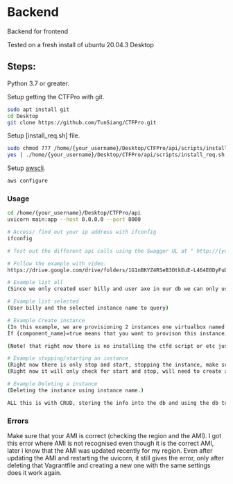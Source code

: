 # Backend

Backend for frontend

Tested on a fresh install of ubuntu 20.04.3 Desktop

## Steps:

Python 3.7 or greater.

Setup getting the CTFPro with git.

```bash
sudo apt install git
cd Desktop
git clone https://github.com/TunSiang/CTFPro.git
```

Setup [install_req.sh] file.

```bash
sudo chmod 777 /home/{your_username}/Desktop/CTFPro/api/scripts/install_req.sh
yes | ./home/{your_username}/Desktop/CTFPro/api/scripts/install_req.sh
```

Setup [awscli](https://github.com/aws/aws-cli/tree/v2).

```bash
aws configure
```


### Usage

```bash
cd /home/{your_username}/Desktop/CTFPro/api
uvicorn main:app --host 0.0.0.0 --port 8000

# Access/ find out your ip address with ifconfig
ifconfig

# Test out the different api calls using the Swagger UL at " http://{your_ip}:8000/docs".

# Follow the example with video:
https://drive.google.com/drive/folders/1G1nBKYZ4RSeB3OtkEuE-L464E0DyFuD2?usp=sharing

# Example list all
(Since we only created user billy and user axe in our db we can only use billy and axe)

# Example list selected
(User billy and the selected instance name to query)

# Example Create instance
(In this example, we are provisioning 2 instances one virtualbox named "fish", another instance is aws named "cow".
If {component_name}=true means that you want to provison this instance, default all is set to true, please check to make sure which component to provison or else it willhave an error.)

(Note! that right now there is no installing the ctfd script or etc just for testing aka making it faster to provision/test.)

# Example stopping/starting an instance
(Right now there is only stop and start, stopping the instance, make sure that under {cur_state} is stop, if you want to start it change it to start.)
(Right now it will only check for start and stop, will need to create an exception to catch any other values.)

# Example Deleting a instance
(Deleting the instance using instance name.)

ALL this is with CRUD, storing the info into the db and using the db to get the info out.


```

### Errors
Make sure that your AMI is correct (checking the region and the AMI).
I got this error where AMI is not recognised even though it is the correct AMI, later i know that the AMI was updated recently for my region.
Even after updating the AMI and restarting the uvicorn, it still gives the error, only after deleting that Vagrantfile and creating a new one with the same settings does it work again. 
